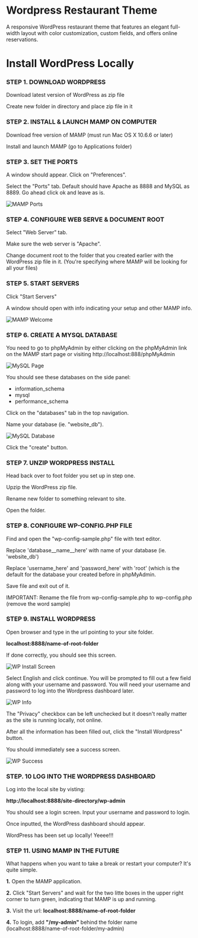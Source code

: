 # Wordpress Restaurant Theme

A responsive WordPress restaurant theme that features an elegant full-width layout with color customization, custom fields, and offers online reservations.

# Install WordPress Locally
### STEP 1. DOWNLOAD WORDPRESS

Download latest version of WordPress as zip file

Create new folder in directory and place zip file in it


### STEP 2. INSTALL & LAUNCH MAMP ON COMPUTER

Download free version of MAMP (must run Mac OS X 10.6.6 or later)

Install and launch MAMP (go to Applications folder)

### STEP 3. SET THE PORTS

A window should appear. Click on "Preferences".

Select the "Ports" tab. Default should have Apache as 8888 and MySQL as 8889. Go ahead click ok and leave as is.

![MAMP Ports](https://raw.githubusercontent.com/thaitwo/wordpress-restaurant/master/assets/wp-2.png)

### STEP 4. CONFIGURE WEB SERVE & DOCUMENT ROOT

Select "Web Server" tab.

Make sure the web server is "Apache".

Change document root to the folder that you created earlier with the WordPress zip file in it. (You're specifying where MAMP will be looking for all your files)

### STEP 5. START SERVERS

Click "Start Servers"

A window should open with info indicating your setup and other MAMP info.

![MAMP Welcome](https://raw.githubusercontent.com/thaitwo/wordpress-restaurant/master/assets/wp-3.png)

### STEP 6. CREATE A MYSQL DATABASE

You need to go to phpMyAdmin by either clicking on the phpMyAdmin link on the MAMP start page or visiting http://localhost:888/phpMyAdmin

![MySQL Page](https://raw.githubusercontent.com/thaitwo/wordpress-restaurant/master/assets/wp-4.png)

You should see these databases on the side panel:

* information_schema
* mysql
* performance_schema

Click on the "databases" tab in the top navigation.

Name your database (ie. "website_db").

![MySQL Database](https://raw.githubusercontent.com/thaitwo/wordpress-restaurant/master/assets/wp-5.png)

Click the "create" button.

### STEP 7. UNZIP WORDPRESS INSTALL

Head back over to foot folder you set up in step one.

Upzip the WordPress zip file.

Rename new folder to something relevant to site.

Open the folder.

### STEP 8. CONFIGURE WP-CONFIG.PHP FILE

Find and open the "wp-config-sample.php" file with text editor.

Replace 'database__name__here' with name of your database (ie. 'website_db')

Replace 'username_here' and 'password_here' with 'root' (which is the default for the database your created before in phpMyAdmin.

Save file and exit out of it.

IMPORTANT: Rename the file from wp-config-sample.php to wp-config.php (remove the word sample)

### STEP 9. INSTALL WORDPRESS

Open browser and type in the url pointing to your site folder.

**localhost:8888/name-of-root-folder**

If done correctly, you should see this screen.

![WP Install Screen](https://raw.githubusercontent.com/thaitwo/wordpress-restaurant/master/assets/wp-1.png)

Select English and click continue. You will be prompted to fill out a few field along with your username and password. You will need your username and password to log into the Wordpress dashboard later.

![WP Info](https://raw.githubusercontent.com/thaitwo/wordpress-restaurant/master/assets/wp-6.png)

The "Privacy" checkbox can be left unchecked but it doesn't really matter as the site is running locally, not online.

After all the information has been filled out, click the "Install Wordpress" button.

You should immediately see a success screen.

![WP Success](https://raw.githubusercontent.com/thaitwo/wordpress-restaurant/master/assets/wp-7.png)

### STEP. 10 LOG INTO THE WORDPRESS DASHBOARD

Log into the local site by visting:

**http://localhost:8888/site-directory/wp-admin**

You should see a login screen. Input your username and password to login.

Once inputted, the WordPress dashboard should appear.

WordPress has been set up locally! Yeeee!!!

### STEP 11. USING MAMP IN THE FUTURE

What happens when you want to take a break or restart your computer? It's quite simple.

**1.** Open the MAMP application.

**2.** Click "Start Servers" and wait for the two litte boxes in the upper right corner to turn green, indicating that MAMP is up and running.

**3.** Visit the url: **localhost:8888/name-of-root-folder**

**4.** To login, add **"/my-admin"** behind the folder name (localhost:8888/name-of-root-folder/my-admin)